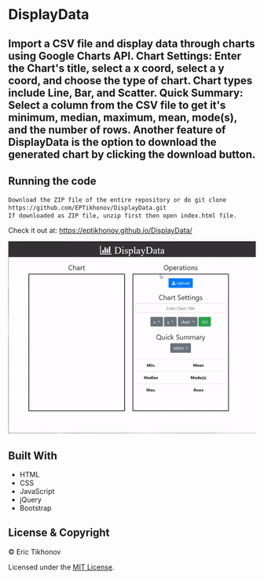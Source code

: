 # DisplayData
Import a CSV file and display data through charts using Google Charts API. Chart Settings: Enter the Chart's title, select a x coord, select a y coord, and choose the type of chart. Chart types include Line, Bar, and Scatter. Quick Summary: Select a column from the CSV file to get it's minimum, median, maximum, mean, mode(s), and the number of rows. Another feature of DisplayData is the option to download the generated chart by clicking the download button.
---
## Running the code
    
    Download the ZIP file of the entire repository or do git clone https://github.com/EPTikhonov/DisplayData.git
    If downloaded as ZIP file, unzip first then open index.html file.

Check it out at: https://eptikhonov.github.io/DisplayData/

<a href="#"><img src="https://github.com/EPTikhonov/DisplayData/blob/gh-pages/DisplayData.gif" title="DisplayData"/></a>

## Built With
* HTML
* CSS
* JavaScript
* jQuery
* Bootstrap

## License & Copyright

© Eric Tikhonov

Licensed under the [MIT License](LICENSE).
